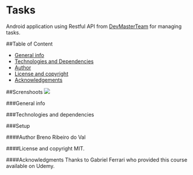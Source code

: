 # Tasks
Android application using Restful API from [DevMasterTeam](http://devmasterteam.com/cursoandroid/api) for managing tasks.

##Table of Content
* [General info](#general-info)
* [Technologies and Dependencies](#technologies-&-dependencies)
* [Author](#author)
* [License and copyright](#license-and-copyright)
* [Acknowledgements](#acknowledgements)

##Screnshoots
![](/src/br/com/infox/icones/GNU.png)

###General info


###Technologies and dependencies


###Setup


####Author
Breno Ribeiro do Val

####License and copyright
MIT.

####Acknowledgments
Thanks to Gabriel Ferrari who provided this course available on Udemy.
